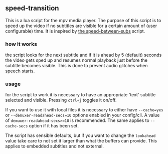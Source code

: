 ## speed-transition
This is a lua script for the mpv media player. The purpose of this script is to speed up the video if no subtitles are visible for a certain amount of (user configurable) time. It is inspired by [the speed-between-subs](https://gist.github.com/bitingsock/47c5ba6466c63c68bcf991dd376f1d18) script.

### how it works
the script looks for the next subtitle and if it is ahead by 5 (default) seconds the video gets sped up and resumes normal playback just before the subtitle becomes visible. This is done to prevent audio glitches when speech starts.

### usage
for the script to work it is necessary to have an appropriate 'text' subtitle selected and visible.
Pressing `ctrl+j` toggles it on/off.

If you want to use it with local files it is necessary to either have `--cache=yes` or `--demuxer-readahead-secs=10` options enabled in your config/cli. A value of `demuxer-readahead-secs>=10` is recommended. The same applies to `--cache-secs` option if it has been set.

The script has sensible defaults, but if you want to change the `lookahead` value take care to not set it larger than what the buffers can provide. This applies to embedded subtitles and not external.
